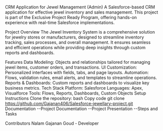 CRM Application for Jewel Management (Admin) A Salesforce-based CRM application for effective jewel inventory and sales management. This project is part of the Exclusive Project Ready Program, offering hands-on experience with real-time Salesforce implementations.

Project Overview The Jewel Inventory System is a comprehensive solution for jewelry stores or manufacturers, designed to streamline inventory tracking, sales processes, and overall management. It ensures seamless and efficient operations while providing deep insights through custom reports and dashboards.

Features Data Modeling: Objects and relationships tailored for managing jewel items, customer orders, and transactions. UI Customization: Personalized interfaces with fields, tabs, and page layouts. Automation: Flows, validation rules, email alerts, and templates to streamline operations. Reports & Dashboards: Custom reports and dashboards to visualize key business metrics. Tech Stack Platform: Salesforce Languages: Apex, Visualforce Tools: Flows, Reports, Dashboards, Custom Objects Setup Instructions Clone the repository: bash Copy code git clone https://github.com/Gajanan406/Salesforce-jewellary-project.git
Documentation --Project Documentation --Project Presentation --Steps and Tasks

Contributors Nalam Gajanan Goud - Developer
